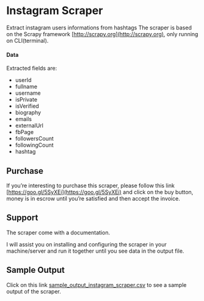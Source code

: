 # Instagram Scraper
Extract instagram users informations from hashtags
The scraper is based on the Scrapy framework [http://scrapy.org](http://scrapy.org), only running on CLI(terminal).

#### Data
Extracted fields are:
- userId
- fullname
- username
- isPrivate
- isVerified
- biography
- emails
- externalUrl
- fbPage
- followersCount
- followingCount
- hashtag

## Purchase
If you’re interesting to purchase this scraper, please follow this link [https://goo.gl/5SyXEi](https://goo.gl/5SyXEi) and click on the buy button, money is in escrow until you’re satisfied and then accept the invoice.

## Support
The scraper come with a documentation.

I will assist you on installing and configuring the scraper in your machine/server and run it together until you see data in the output file.

## Sample Output
Click on this link [sample_output_instagram_scraper.csv](sample_output_instagram_scraper.csv) to see a sample output of the scraper.
